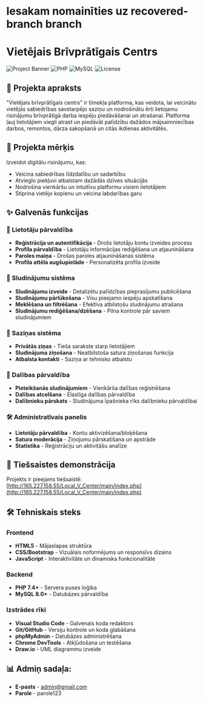 # Iesakam nomainīties uz recovered-branch branch
# Vietējais Brīvprātīgais Centrs

![Project Banner](https://img.shields.io/badge/Status-Active-green)
![PHP](https://img.shields.io/badge/PHP-7.4+-blue)
![MySQL](https://img.shields.io/badge/MySQL-8.0+-orange)
![License](https://img.shields.io/badge/License-MIT-yellow)

## 📖 Projekta apraksts

"Vietējais brīvprātīgais centrs" ir tīmekļa platforma, kas veidota, lai veicinātu vietējās sabiedrības savstarpējo saziņu un nodrošinātu ērti lietojamu risinājumu brīvprātīgā darba iespēju piedāvāšanai un atrašanai. Platforma ļauj lietotājiem viegli atrast un piedāvāt palīdzību dažādos mājsaimniecības darbos, remontos, dārza sakopšanā un citās ikdienas aktivitātēs.

## 🎯 Projekta mērķis

Izveidot digitālu risinājumu, kas:
- Veicina sabiedrības līdzdalību un sadarbību
- Atvieglo piekļuvi atbalstam dažādās dzīves situācijās
- Nodrošina vienkāršu un intuitīvu platformu visiem lietotājiem
- Stiprina vietējo kopienu un veicina labdarības garu

## ✨ Galvenās funkcijas

### 👤 Lietotāju pārvaldība
- **Reģistrācija un autentifikācija** - Drošs lietotāju kontu izveides process
- **Profila pārvaldība** - Lietotāju informācijas rediģēšana un atjaunināšana
- **Paroles maiņa** - Drošas paroles atjaunināšanas sistēma
- **Profila attēla augšupielāde** - Personalizēta profila izveide

### 📢 Sludinājumu sistēma
- **Sludinājumu izveide** - Detalizētu palīdzības pieprasījumu publicēšana
- **Sludinājumu pārlūkošana** - Visu pieejamo iespēju apskatīšana
- **Meklēšana un filtrēšana** - Efektīva atbilstošu sludinājumu atrašana
- **Sludinājumu rediģēšana/dzēšana** - Pilna kontrole pār saviem sludinājumiem

### 💬 Saziņas sistēma
- **Privātās ziņas** - Tieša sarakste starp lietotājiem
- **Sludinājuma ziņošana** - Neatbilstoša satura ziņošanas funkcija
- **Atbalsta kontakti** - Saziņa ar tehnisko atbalstu

### 🎫 Dalības pārvaldība
- **Pieteikšanās sludinājumiem** - Vienkārša dalības reģistrēšana
- **Dalības atcelšana** - Elastīga dalības pārvaldība
- **Dalībnieku pārskats** - Sludinājuma īpašnieka rīks dalībnieku pārvaldībai

### 🛠️ Administratīvais panelis
- **Lietotāju pārvaldība** - Kontu aktivizēšana/bloķēšana
- **Satura moderācija** - Ziņojumu pārskatīšana un apstrāde
- **Statistika** - Reģistrāciju un aktivitāšu analīze

## 🚀 Tiešsaistes demonstrācija

Projekts ir pieejams tiešsaistē: [http://165.227.158.55/Local_V_Center/main/index.php](http://165.227.158.55/Local_V_Center/main/index.php)

## 🛠️ Tehniskais steks

### Frontend
- **HTML5** - Mājaslapas struktūra
- **CSS/Bootstrap** - Vizuālais noformējums un responsīvs dizains
- **JavaScript** - Interaktivitāte un dinamiska funkcionalitāte

### Backend
- **PHP 7.4+** - Servera puses loģika
- **MySQL 8.0+** - Datubāzes pārvaldība

### Izstrādes rīki
- **Visual Studio Code** - Galvenais koda redaktors
- **Git/GitHub** - Versiju kontrole un koda glabāšana
- **phpMyAdmin** - Datubāzes administrēšana
- **Chrome DevTools** - Atkļūdošana un testēšana
- **Draw.io** - UML diagrammu izveide

## 📊 Admiņ sadaļa:
- **E-pasts** - admin@gmail.com
- **Parole** - parole123


